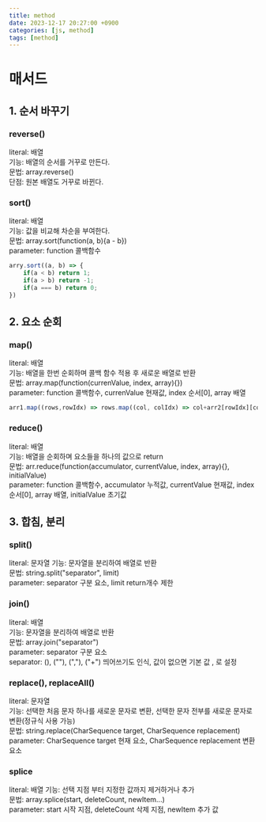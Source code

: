 ```yaml
---
title: method
date: 2023-12-17 20:27:00 +0900
categories: [js, method]
tags: [method]
---
```


# 매서드

## 1. 순서 바꾸기

### reverse()
literal: 배열   
기능: 배열의 순서를 거꾸로 만든다.   
문법: array.reverse()   
단점: 원본 배열도 거꾸로 바뀐다.   

### sort()   
literal: 배열   
기능: 값을 비교해 차순을 부여한다.   
문법: array.sort(function(a, b){a - b})   
parameter: function 콜백함수   

```javascript
arry.sort((a, b) => {
    if(a < b) return 1;
    if(a > b) return -1;
    if(a === b) return 0;
})
```   

## 2. 요소 순회

### map()
literal: 배열   
기능: 배열을 한번 순회하며 콜백 함수 적용 후 새로운 배열로 반환   
문법: array.map(function(currenValue, index, array){})   
parameter: function 콜백함수, currenValue 현재값, index 순서[0], array 배열   

```javascript
arr1.map((rows,rowIdx) => rows.map((col, colIdx) => col+arr2[rowIdx][colIdx]))
```   

### reduce()
literal: 배열   
기능: 배열을 순회하며 요소들을 하나의 값으로 return   
문법: arr.reduce(function(accumulator, currentValue, index, array){}, initialValue)   
parameter: function 콜백함수, accumulator 누적값, currentValue 현재값, index 순서[0], array 배열, initialValue 초기값   

## 3. 합침, 분리

### split()   
literal: 문자열
기능: 문자열을 분리하여 배열로 반환   
문법: string.split("separator", limit)   
parameter: separator 구분 요소, limit return개수 제한   

### join()
literal: 배열   
기능: 문자열을 분리하여 배열로 반환   
문법: array.join("separator")   
parameter: separator 구분 요소   
separator: (), (""), (","), ("+") 띄어쓰기도 인식, 값이 없으면 기본 값 , 로 설정   

### replace(), replaceAll()
literal: 문자열   
기능: 선택한 처음 문자 하나를 새로운 문자로 변환, 선택한 문자 전부를 새로운 문자로 변환(정규식 사용 가능)   
문법: string.replace(CharSequence target, CharSequence replacement)   
parameter: CharSequence target 현재 요소, CharSequence replacement 변환 요소   

### splice
literal: 배열
기능: 선택 지점 부터 지정한 값까지 제거하거나 추가   
문법: array.splice(start, deleteCount, newItem...)   
parameter: start 시작 지점, deleteCount 삭제 지점, newItem 추가 값   